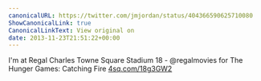 ```yaml
---
canonicalURL: https://twitter.com/jmjordan/status/404366590625710080
ShowCanonicalLink: true
CanonicalLinkText: View original on
date: 2013-11-23T21:51:22+00:00
---
```

I'm at Regal Charles Towne Square Stadium 18 - @regalmovies for The Hunger Games: Catching Fire [4sq.com/18g3GW2](http://4sq.com/18g3GW2)